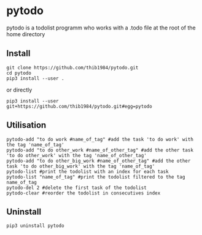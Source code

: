 # pytodo

pytodo is a todolist programm who works with a .todo file at the root of the home directory

## Install

```
git clone https://github.com/thib1984/pytodo.git
cd pytodo
pip3 install --user .
```
or directly
```
pip3 install --user git+https://github.com/thib1984/pytodo.git#egg=pytodo
```

## Utilisation

```
pytodo-add "to do work #name_of_tag" #add the task 'to do work' with the tag 'name_of_tag'
pytodo-add "to do other_work #name_of_other_tag" #add the other task 'to do other_work' with the tag 'name_of_other_tag'
pytodo-add "to do other_big_work #name_of_other_tag" #add the other task 'to do other_big_work' with the tag 'name_of_tag'
pytodo-list #print the todolist with an index for each task
pytodo-list "name_of_tag" #print the todolist filtered to the tag name_of_tag
pytodo-del 2 #delete the first task of the todolist
pytodo-clear #reorder the todolist in consecutives index
```

## Uninstall

```
pip3 uninstall pytodo
```
